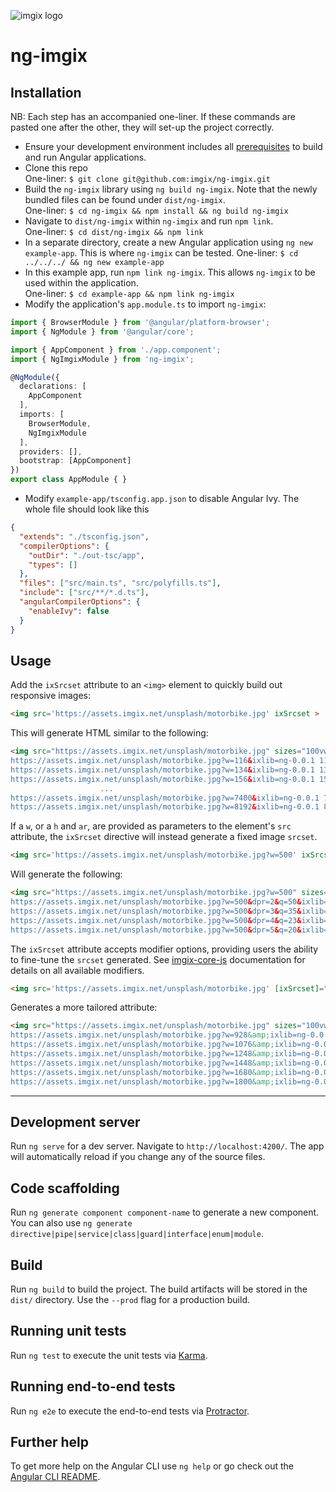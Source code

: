 ![imgix logo](https://assets.imgix.net/sdk-imgix-logo.svg)

# ng-imgix

## Installation

NB: Each step has an accompanied one-liner. If these commands are pasted one after the other, they will set-up the project correctly.

- Ensure your development environment includes all [prerequisites](https://angular.io/guide/setup-local) to build and run Angular applications.
- Clone this repo  
One-liner: `$ git clone git@github.com:imgix/ng-imgix.git`
- Build the `ng-imgix` library using `ng build ng-imgix`. Note that the newly bundled files can be found under `dist/ng-imgix`.  
One-liner: `$ cd ng-imgix && npm install && ng build ng-imgix`
- Navigate to `dist/ng-imgix` within `ng-imgix` and run `npm link`.  
One-liner: `$ cd dist/ng-imgix && npm link`
- In a separate directory, create a new Angular application using `ng new example-app`. This is where `ng-imgix` can be tested.
One-liner: `$ cd ../../../ && ng new example-app`
- In this example app, run `npm link ng-imgix`. This allows `ng-imgix` to be used within the application.  
One-liner: `$ cd example-app && npm link ng-imgix`
- Modify the application's `app.module.ts` to import `ng-imgix`:

```ts
import { BrowserModule } from '@angular/platform-browser';
import { NgModule } from '@angular/core';

import { AppComponent } from './app.component';
import { NgImgixModule } from 'ng-imgix';

@NgModule({
  declarations: [
    AppComponent
  ],
  imports: [
    BrowserModule,
    NgImgixModule
  ],
  providers: [],
  bootstrap: [AppComponent]
})
export class AppModule { }
```

- Modify `example-app/tsconfig.app.json` to disable Angular Ivy. The whole file should look like this

```json
{
  "extends": "./tsconfig.json",
  "compilerOptions": {
    "outDir": "./out-tsc/app",
    "types": []
  },
  "files": ["src/main.ts", "src/polyfills.ts"],
  "include": ["src/**/*.d.ts"],
  "angularCompilerOptions": {
    "enableIvy": false
  }
}
```

## Usage

Add the `ixSrcset` attribute to an `<img>` element to quickly build out responsive images:

```html
<img src='https://assets.imgix.net/unsplash/motorbike.jpg' ixSrcset >
```

This will generate HTML similar to the following:

```html
<img src="https://assets.imgix.net/unsplash/motorbike.jpg" sizes="100vw" srcset="https://assets.imgix.net/unsplash/motorbike.jpg?w=100&ixlib=ng-0.0.1 100w,
https://assets.imgix.net/unsplash/motorbike.jpg?w=116&ixlib=ng-0.0.1 116w,
https://assets.imgix.net/unsplash/motorbike.jpg?w=134&ixlib=ng-0.0.1 134w,
https://assets.imgix.net/unsplash/motorbike.jpg?w=156&ixlib=ng-0.0.1 156w,
                    ...
https://assets.imgix.net/unsplash/motorbike.jpg?w=7400&ixlib=ng-0.0.1 7400w,
https://assets.imgix.net/unsplash/motorbike.jpg?w=8192&ixlib=ng-0.0.1 8192w" >
```

If a `w`, or a `h` and `ar`, are provided as parameters to the element's `src` attribute, the `ixSrcset` directive will instead generate a fixed image `srcset`.

```html
<img src='https://assets.imgix.net/unsplash/motorbike.jpg?w=500' ixSrcset >
```

Will generate the following:

```html
<img src="https://assets.imgix.net/unsplash/motorbike.jpg?w=500" sizes="100vw" srcset="https://assets.imgix.net/unsplash/motorbike.jpg?w=500&dpr=1&q=75&ixlib=ng-0.0.1 1x,
https://assets.imgix.net/unsplash/motorbike.jpg?w=500&dpr=2&q=50&ixlib=ng-0.0.1 2x,
https://assets.imgix.net/unsplash/motorbike.jpg?w=500&dpr=3&q=35&ixlib=ng-0.0.1 3x,
https://assets.imgix.net/unsplash/motorbike.jpg?w=500&dpr=4&q=23&ixlib=ng-0.0.1 4x,
https://assets.imgix.net/unsplash/motorbike.jpg?w=500&dpr=5&q=20&ixlib=ng-0.0.1 5x" >
```

The `ixSrcset` attribute accepts modifier options, providing users the ability to fine-tune the `srcset` generated. See [imgix-core-js](https://github.com/imgix/imgix-core-js#srcset-generation) documentation for details on all available modifiers.

```html
<img src='https://assets.imgix.net/unsplash/motorbike.jpg' [ixSrcset]="{ minWidth: 800, maxWidth: 1800 }" >
```

Generates a more tailored attribute:

```html
<img src="https://assets.imgix.net/unsplash/motorbike.jpg" sizes="100vw" srcset="https://assets.imgix.net/unsplash/motorbike.jpg?w=800&amp;ixlib=ng-0.0.1 800w,
https://assets.imgix.net/unsplash/motorbike.jpg?w=928&amp;ixlib=ng-0.0.1 928w,
https://assets.imgix.net/unsplash/motorbike.jpg?w=1076&amp;ixlib=ng-0.0.1 1076w,
https://assets.imgix.net/unsplash/motorbike.jpg?w=1248&amp;ixlib=ng-0.0.1 1248w,
https://assets.imgix.net/unsplash/motorbike.jpg?w=1448&amp;ixlib=ng-0.0.1 1448w,
https://assets.imgix.net/unsplash/motorbike.jpg?w=1680&amp;ixlib=ng-0.0.1 1680w,
https://assets.imgix.net/unsplash/motorbike.jpg?w=1800&amp;ixlib=ng-0.0.1 1800w">
```

---

## Development server

Run `ng serve` for a dev server. Navigate to `http://localhost:4200/`. The app will automatically reload if you change any of the source files.

## Code scaffolding

Run `ng generate component component-name` to generate a new component. You can also use `ng generate directive|pipe|service|class|guard|interface|enum|module`.

## Build

Run `ng build` to build the project. The build artifacts will be stored in the `dist/` directory. Use the `--prod` flag for a production build.

## Running unit tests

Run `ng test` to execute the unit tests via [Karma](https://karma-runner.github.io).

## Running end-to-end tests

Run `ng e2e` to execute the end-to-end tests via [Protractor](http://www.protractortest.org/).

## Further help

To get more help on the Angular CLI use `ng help` or go check out the [Angular CLI README](https://github.com/angular/angular-cli/blob/main/README.md).
